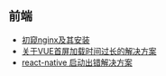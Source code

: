 ## 前端



- [初窥nginx及其安装](https://mp.weixin.qq.com/s?__biz=MzU4NzYwNDAwMg==&mid=2247484451&idx=1&sn=c07def342fa98e76d7abd8966b7c7d9c&chksm=fde8cd6eca9f4478c863b02e9effde52e75ce77d9de36fd853f594c2b7928d46a571cbee2788&scene=0#rd)
- [关于VUE首屏加载时间过长的解决方案](https://mp.weixin.qq.com/s?__biz=MzU4NzYwNDAwMg==&mid=2247483857&idx=1&sn=60ce5b3126e264760ee4f84f681ac22d&chksm=fde8c89cca9f418a51cecc9161e004f30e8a2a78e8f013dd86497d5709ed1bb969802d1a7b51&scene=0#rd)
- [react-native 启动出错解决方案](https://mp.weixin.qq.com/s?__biz=MzU4NzYwNDAwMg==&mid=2247483756&idx=1&sn=880a0ae9d64f73e5b5199195609efa63&chksm=fde8c821ca9f41377bd84e09ca7376c1db8b581064ec07c2bbe113674478075517c1c71e7304&scene=0#rd)